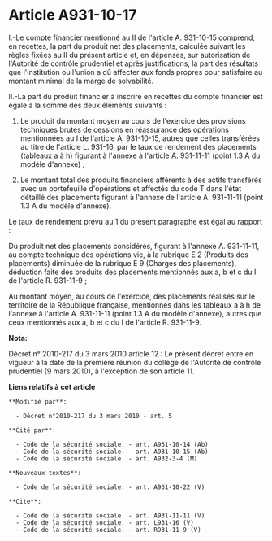 # Article A931-10-17

I.-Le compte financier mentionné au II de l'article A. 931-10-15 comprend, en recettes, la part du produit net des
placements, calculée suivant les règles fixées au II du présent article et, en dépenses, sur autorisation de l'Autorité de
contrôle prudentiel et après justifications, la part des résultats que l'institution ou l'union a dû affecter aux fonds
propres pour satisfaire au montant minimal de la marge de solvabilité. 

II.-La part du produit financier à inscrire en recettes du compte financier est égale à la somme des deux éléments
suivants : 

1. Le produit du montant moyen au cours de l'exercice des provisions techniques brutes de cessions en réassurance des
opérations mentionnées au I de l'article A. 931-10-15, autres que celles transférées au titre de l'article L. 931-16, par le
taux de rendement des placements (tableaux a à h) figurant à l'annexe à l'article A. 931-11-11 (point 1.3 A du modèle
d'annexe) ; 

2. Le montant total des produits financiers afférents à des actifs transférés avec un portefeuille d'opérations et affectés
du code T dans l'état détaillé des placements figurant à l'annexe de l'article A. 931-11-11 (point 1.3 A du modèle
d'annexe). 

Le taux de rendement prévu au 1 du présent paragraphe est égal au rapport : 

Du produit net des placements considérés, figurant à l'annexe A. 931-11-11, au compte technique des opérations vie, à la
rubrique E 2 (Produits des placements) diminuée de la rubrique E 9 (Charges des placements), déduction faite des produits des
placements mentionnés aux a, b et c du I de l'article R. 931-11-9 ; 

Au montant moyen, au cours de l'exercice, des placements réalisés sur le territoire de la République française, mentionnés
dans les tableaux a à h de l'annexe à l'article A. 931-11-11 (point 1.3 A du modèle d'annexe), autres que ceux mentionnés aux
a, b et c du I de l'article R. 931-11-9.

**Nota:**

Décret n° 2010-217 du 3 mars 2010 article 12 : Le présent décret entre en vigueur à la date de la première réunion du collège
de l'Autorité de contrôle prudentiel (9 mars 2010), à l'exception de son article 11.

**Liens relatifs à cet article**

	**Modifié par**:

	  - Décret n°2010-217 du 3 mars 2010 - art. 5

	**Cité par**:

	  - Code de la sécurité sociale. - art. A931-10-14 (Ab)
	  - Code de la sécurité sociale. - art. A931-10-15 (Ab)
	  - Code de la sécurité sociale. - art. A932-3-4 (M)

	**Nouveaux textes**:

	  - Code de la sécurité sociale. - art. A931-10-22 (V)

	**Cite**:

	  - Code de la sécurité sociale. - art. A931-11-11 (V)
	  - Code de la sécurité sociale. - art. L931-16 (V)
	  - Code de la sécurité sociale. - art. R931-11-9 (V)
